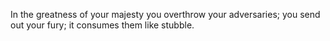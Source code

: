 In the greatness of your majesty you overthrow your adversaries; you send out your fury; it consumes them like stubble.
